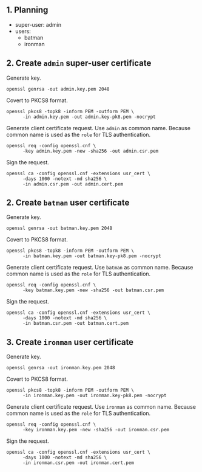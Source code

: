 ## 1. Planning

- super-user: admin
- users:
    - batman
    - ironman

## 2. Create `admin` super-user certificate

Generate key.

```
openssl genrsa -out admin.key.pem 2048
```

Covert to PKCS8 format.

```
openssl pkcs8 -topk8 -inform PEM -outform PEM \
      -in admin.key.pem -out admin.key-pk8.pem -nocrypt
```

Generate client certificate request. Use `admin` as common name. Because common name is used as the `role` for TLS authentication.

```
openssl req -config openssl.cnf \
      -key admin.key.pem -new -sha256 -out admin.csr.pem
```

Sign the request.

```
openssl ca -config openssl.cnf -extensions usr_cert \
      -days 1000 -notext -md sha256 \
      -in admin.csr.pem -out admin.cert.pem
```

## 2. Create `batman` user certificate

Generate key.

```
openssl genrsa -out batman.key.pem 2048
```

Covert to PKCS8 format.

```
openssl pkcs8 -topk8 -inform PEM -outform PEM \
      -in batman.key.pem -out batman.key-pk8.pem -nocrypt
```

Generate client certificate request. Use `batman` as common name. Because common name is used as the `role` for TLS authentication.

```
openssl req -config openssl.cnf \
      -key batman.key.pem -new -sha256 -out batman.csr.pem
```

Sign the request.

```
openssl ca -config openssl.cnf -extensions usr_cert \
      -days 1000 -notext -md sha256 \
      -in batman.csr.pem -out batman.cert.pem
```

## 3. Create `ironman` user certificate

Generate key.

```
openssl genrsa -out ironman.key.pem 2048
```

Covert to PKCS8 format.

```
openssl pkcs8 -topk8 -inform PEM -outform PEM \
      -in ironman.key.pem -out ironman.key-pk8.pem -nocrypt
```

Generate client certificate request. Use `ironman` as common name. Because common name is used as the `role` for TLS authentication.

```
openssl req -config openssl.cnf \
      -key ironman.key.pem -new -sha256 -out ironman.csr.pem
```

Sign the request.

```
openssl ca -config openssl.cnf -extensions usr_cert \
      -days 1000 -notext -md sha256 \
      -in ironman.csr.pem -out ironman.cert.pem
```